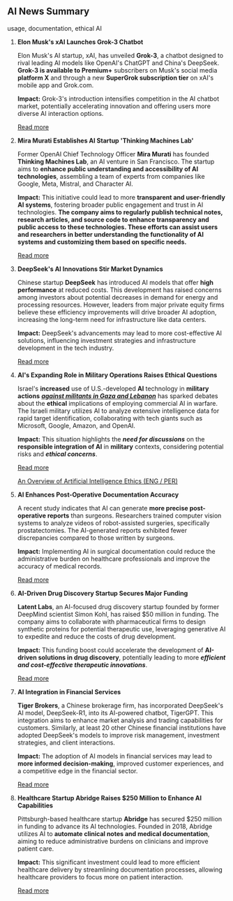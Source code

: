 ## AI News Summary
usage, documentation, ethical AI

1. **Elon Musk's xAI Launches Grok-3 Chatbot**

   Elon Musk's AI startup, xAI, has unveiled **Grok-3**, a chatbot designed to rival leading AI models like OpenAI's ChatGPT and China's DeepSeek. **Grok-3 is available to Premium+** subscribers on Musk's social media **platform X** and through a new **SuperGrok subscription tier** on xAI's mobile app and Grok.com.

   **Impact:** Grok-3's introduction intensifies competition in the AI chatbot market, potentially accelerating innovation and offering users more diverse AI interaction options.

   [Read more](https://www.reuters.com/technology/artificial-intelligence/musks-xai-unveils-grok-3-ai-chatbot-rival-chatgpt-chinas-deepseek-2025-02-18/)

2. **Mira Murati Establishes AI Startup 'Thinking Machines Lab'**

   Former OpenAI Chief Technology Officer **Mira Murati** has founded **Thinking Machines Lab**, an AI venture in San Francisco. The startup aims to **enhance public understanding and accessibility of AI technologies**, assembling a team of experts from companies like Google, Meta, Mistral, and Character AI.

   **Impact:** This initiative could lead to more **transparent and user-friendly AI systems**, fostering broader public engagement and trust in AI technologies.
   **The company aims to regularly publish technical notes, research articles, and source code to enhance transparency and public access to these technologies. These efforts can assist users and researchers in better understanding the functionality of AI systems and customizing them based on specific needs.**

   [Read more](https://www.ft.com/content/669dd6dd-68fc-4110-875d-af679f6f5c58)

3. **DeepSeek's AI Innovations Stir Market Dynamics**

   Chinese startup **DeepSeek** has introduced AI models that offer **high performance** at reduced costs. This development has raised concerns among investors about potential decreases in demand for energy and processing resources. However, leaders from major private equity firms believe these efficiency improvements will drive broader AI adoption, increasing the long-term need for infrastructure like data centers.
   
   **Impact:** DeepSeek's advancements may lead to more cost-effective AI solutions, influencing investment strategies and infrastructure development in the tech industry.

   [Read more](https://www.wsj.com/articles/garcias-take-deepseek-seen-as-boon-to-ai-market-3ab52e10)

4. **AI's Expanding Role in Military Operations Raises Ethical Questions**

   Israel's **increased** use of U.S.-developed **AI** technology in **military actions** ***<u>against militants in Gaza and Lebanon</u>*** has sparked debates about the **ethical** implications of employing commercial AI in warfare. The Israeli military utilizes AI to analyze extensive intelligence data for rapid target identification, collaborating with tech giants such as Microsoft, Google, Amazon, and OpenAI.

   **Impact:** This situation highlights the ***need for discussions*** on the **responsible integration of AI** in **military** contexts, considering potential risks and ***ethical concerns***.

   [Read more](https://apnews.com/article/737bc17af7b03e98c29cec4e15d0f108)

    [An Overview of Artificial Intelligence Ethics (ENG / PER)](https://github.com/Ryan-Heida-Translations/fa-An-Overview-of-Artificial-Intelligence-Ethics)

5. **AI Enhances Post-Operative Documentation Accuracy**

   A recent study indicates that AI can generate **more precise post-operative reports** than surgeons. Researchers trained computer vision systems to analyze videos of robot-assisted surgeries, specifically prostatectomies. The AI-generated reports exhibited fewer discrepancies compared to those written by surgeons.

   **Impact:** Implementing AI in surgical documentation could reduce the administrative burden on healthcare professionals and improve the accuracy of medical records.

   [Read more](https://www.reuters.com/business/healthcare-pharmaceuticals/health-rounds-ai-tops-surgeons-writing-post-operative-reports-2025-02-14/)

6. **AI-Driven Drug Discovery Startup Secures Major Funding**

   **Latent Labs**, an AI-focused drug discovery startup founded by former DeepMind scientist Simon Kohl, has raised $50 million in funding. The company aims to collaborate with pharmaceutical firms to design synthetic proteins for potential therapeutic use, leveraging generative AI to expedite and reduce the costs of drug development.

   **Impact:** This funding boost could accelerate the development of **AI-driven solutions in drug discovery**, potentially leading to more ***efficient and cost-effective therapeutic innovations***.

   [Read more](https://www.ft.com/content/92143d49-c777-4bba-8857-b4ef7e82ebd4)

7. **AI Integration in Financial Services**

   **Tiger Brokers**, a Chinese brokerage firm, has incorporated DeepSeek's AI model, DeepSeek-R1, into its AI-powered chatbot, TigerGPT. This integration aims to enhance market analysis and trading capabilities for customers. Similarly, at least 20 other Chinese financial institutions have adopted DeepSeek's models to improve risk management, investment strategies, and client interactions.

   **Impact:** The adoption of AI models in financial services may lead to **more informed decision-making**, improved customer experiences, and a competitive edge in the financial sector.

   [Read more](https://www.reuters.com/technology/artificial-intelligence/tiger-brokers-adopts-deepseek-model-chinese-brokerages-funds-rush-embrace-ai-2025-02-18/)

8. **Healthcare Startup Abridge Raises $250 Million to Enhance AI Capabilities**

   Pittsburgh-based healthcare startup **Abridge** has secured $250 million in funding to advance its AI technologies. Founded in 2018, Abridge utilizes AI to **automate clinical notes and medical documentation**, aiming to reduce administrative burdens on clinicians and improve patient care.

   **Impact:** This significant investment could lead to more efficient healthcare delivery by streamlining documentation processes, allowing healthcare providers to focus more on patient interaction.

   [Read more](https://www.reuters.com/business/healthcare-pharmaceuticals/healthcare-startup-abridge-raises-250-million-enhance-ai-capabilities-2025-02-17/)

